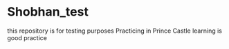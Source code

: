 # Shobhan_test
this repository is for testing purposes
Practicing in Prince Castle
learning is good practice
